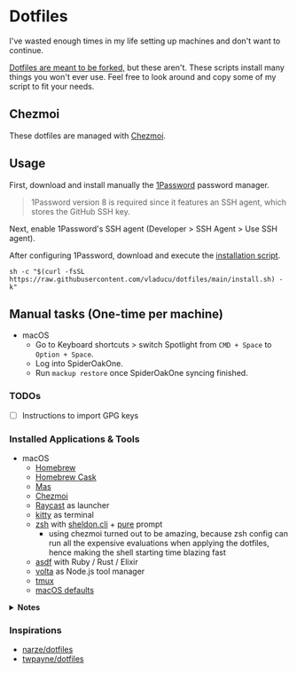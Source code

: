 # Dotfiles

I've wasted enough times in my life setting up machines and don't want to continue.

[Dotfiles are meant to be forked,](https://zachholman.com/2010/08/dotfiles-are-meant-to-be-forked) but these aren't. These scripts install many things you won't ever use. Feel free to look around and copy some of my script to fit your needs.

## Chezmoi

These dotfiles are managed with [Chezmoi](https://chezmoi.io).

## Usage

First, download and install manually the [1Password](https://1password.com/product/mac) password manager.

> 1Password version 8 is required since it features an SSH agent, which stores the GitHub SSH key.

Next, enable 1Password's SSH agent (Developer > SSH Agent > Use SSH agent).

After configuring 1Password, download and execute the [installation script](./install.sh).

```shell
sh -c "$(curl -fsSL https://raw.githubusercontent.com/vladucu/dotfiles/main/install.sh) -k"
```


## Manual tasks (One-time per machine)

- macOS
  - Go to Keyboard shortcuts > switch Spotlight from `CMD + Space` to `Option + Space`.
  - Log into SpiderOakOne.
  - Run `mackup restore` once SpiderOakOne syncing finished.

### TODOs

- [ ] Instructions to import GPG keys

### Installed Applications & Tools

- macOS
  - [Homebrew](https://brew.sh)
  - [Homebrew Cask](https://github.com/Homebrew/homebrew-cask)
  - [Mas](https://github.com/mas-cli/mas)
  - [Chezmoi](https://chezmoi.io)
  - [Raycast](https://www.raycast.com/) as launcher
  - [kitty](https://sw.kovidgoyal.net/kitty/) as terminal
  - [zsh](https://zsh.org) with [sheldon.cli](https://sheldon.cli.rs/) + [pure](https://github.com/sindresorhus/pure) prompt
    - using chezmoi turned out to be amazing, because zsh config can run all the expensive evaluations when applying the dotfiles, hence making the shell starting time blazing fast
  - [asdf](https://asdf-vm.com) with Ruby / Rust / Elixir
  - [volta](https://volta.sh) as Node.js tool manager
  - [tmux](https://github.com/tmux/tmux/)
  - [macOS defaults](https://mths.be/macos)

<details>
  <summary><b>Notes</b></summary>

### Apple Silicon

- Yabai : Cannot use space switch commands (eg. `yabai -m space --focus 1`) even if SIP is disabled
  <details>
    <summary>Workaround</summary>

  Setup native shortcut keys manually and use non-consuming shortcut settings (`->`) in `skhd`
  ![image](https://user-images.githubusercontent.com/248741/111079897-a77e6380-852e-11eb-92d5-42f743dc3060.png)
  </details>
</details>

### Inspirations
- [narze/dotfiles](https://github.com/narze/dotfiles)
- [twpayne/dotfiles](https://github.com/twpayne/dotfiles)